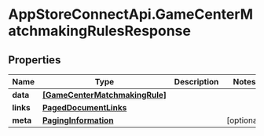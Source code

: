 # AppStoreConnectApi.GameCenterMatchmakingRulesResponse

## Properties

Name | Type | Description | Notes
------------ | ------------- | ------------- | -------------
**data** | [**[GameCenterMatchmakingRule]**](GameCenterMatchmakingRule.md) |  | 
**links** | [**PagedDocumentLinks**](PagedDocumentLinks.md) |  | 
**meta** | [**PagingInformation**](PagingInformation.md) |  | [optional] 


